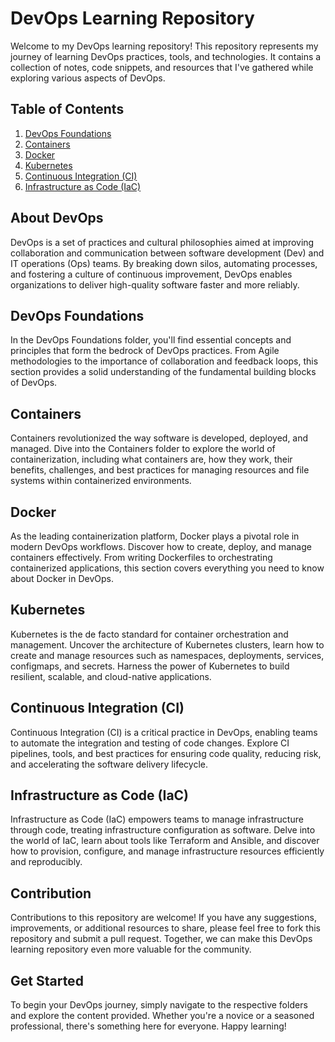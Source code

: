 # DevOps Learning Repository

Welcome to my DevOps learning repository! This repository represents my journey of learning DevOps practices, tools, and technologies. It contains a collection of notes, code snippets, and resources that I've gathered while exploring various aspects of DevOps.


## Table of Contents

1. [DevOps Foundations](./devops_foundations)
2. [Containers](./containers)
3. [Docker](./Docker)
4. [Kubernetes](./kubernetes)
5. [Continuous Integration (CI)](./ci)
6. [Infrastructure as Code (IaC)](./iac)

## About DevOps

DevOps is a set of practices and cultural philosophies aimed at improving collaboration and communication between software development (Dev) and IT operations (Ops) teams. By breaking down silos, automating processes, and fostering a culture of continuous improvement, DevOps enables organizations to deliver high-quality software faster and more reliably.

## DevOps Foundations

In the DevOps Foundations folder, you'll find essential concepts and principles that form the bedrock of DevOps practices. From Agile methodologies to the importance of collaboration and feedback loops, this section provides a solid understanding of the fundamental building blocks of DevOps.

## Containers

Containers revolutionized the way software is developed, deployed, and managed. Dive into the Containers folder to explore the world of containerization, including what containers are, how they work, their benefits, challenges, and best practices for managing resources and file systems within containerized environments.

## Docker

As the leading containerization platform, Docker plays a pivotal role in modern DevOps workflows. Discover how to create, deploy, and manage  containers effectively. From writing Dockerfiles to orchestrating containerized applications, this section covers everything you need to know about Docker in DevOps.

## Kubernetes

Kubernetes is the de facto standard for container orchestration and management. Uncover the architecture of Kubernetes clusters, learn how to create and manage resources such as namespaces, deployments, services, configmaps, and secrets. Harness the power of Kubernetes to build resilient, scalable, and cloud-native applications.

## Continuous Integration (CI)

Continuous Integration (CI) is a critical practice in DevOps, enabling teams to automate the integration and testing of code changes. Explore CI pipelines, tools, and best practices for ensuring code quality, reducing risk, and accelerating the software delivery lifecycle.

## Infrastructure as Code (IaC)

Infrastructure as Code (IaC) empowers teams to manage infrastructure through code, treating infrastructure configuration as software. Delve into the world of IaC, learn about tools like Terraform and Ansible, and discover how to provision, configure, and manage infrastructure resources efficiently and reproducibly.

## Contribution

Contributions to this repository are welcome! If you have any suggestions, improvements, or additional resources to share, please feel free to fork this repository and submit a pull request. Together, we can make this DevOps learning repository even more valuable for the community.

## Get Started

To begin your DevOps journey, simply navigate to the respective folders and explore the content provided. Whether you're a novice or a seasoned professional, there's something here for everyone. Happy learning!
